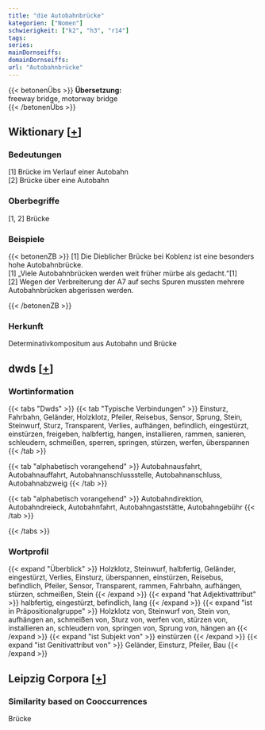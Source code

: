 ```yaml
---
title: "die Autobahnbrücke"
kategorien: ["Nomen"]
schwierigkeit: ["k2", "h3", "r14"]
tags:
series:
mainDornseiffs:
domainDornseiffs:
url: "Autobahnbrücke"
---
```


{{< betonenÜbs >}}
**Übersetzung:**  
freeway bridge, motorway bridge  
{{< /betonenÜbs >}}

## Wiktionary [[+](https://de.wiktionary.org/wiki/Autobahnbrücke)]

### Bedeutungen
[1] Brücke im Verlauf einer Autobahn  
[2] Brücke über eine Autobahn  

### Oberbegriffe
[1, 2] Brücke  

### Beispiele
{{< betonenZB >}}
[1] Die Dieblicher Brücke bei Koblenz ist eine besonders hohe Autobahnbrücke.  
[1] „Viele Autobahnbrücken werden weit früher mürbe als gedacht.“[1]  
[2] Wegen der Verbreiterung der A7 auf sechs Spuren mussten mehrere Autobahnbrücken abgerissen werden.  

{{< /betonenZB >}}
### Herkunft
Determinativkompositum aus Autobahn und Brücke  



## dwds [[+](https://www.dwds.de/wb/Autobahnbrücke)]

### Wortinformation
{{< tabs "Dwds" >}}
{{< tab "Typische Verbindungen" >}}
Einsturz, Fahrbahn, Geländer, Holzklotz, Pfeiler, Reisebus, Sensor, Sprung, Stein, Steinwurf, Sturz, Transparent, Verlies, aufhängen, befindlich, eingestürzt, einstürzen, freigeben, halbfertig, hangen, installieren, rammen, sanieren, schleudern, schmeißen, sperren, springen, stürzen, werfen, überspannen
{{< /tab >}}

{{< tab "alphabetisch vorangehend" >}}
Autobahnausfahrt, Autobahnauffahrt, Autobahnanschlussstelle, Autobahnanschluss, Autobahnabzweig
{{< /tab >}}

{{< tab "alphabetisch vorangehend" >}}
Autobahndirektion, Autobahndreieck, Autobahnfahrt, Autobahngaststätte, Autobahngebühr
{{< /tab >}}

{{< /tabs >}}

### Wortprofil
{{< expand "Überblick" >}} Holzklotz, Steinwurf, halbfertig, Geländer, eingestürzt, Verlies, Einsturz, überspannen, einstürzen, Reisebus, befindlich, Pfeiler, Sensor, Transparent, rammen, Fahrbahn, aufhängen, stürzen, schmeißen, Stein {{< /expand >}}
{{< expand "hat Adjektivattribut" >}} halbfertig, eingestürzt, befindlich, lang {{< /expand >}}
{{< expand "ist in Präpositionalgruppe" >}} Holzklotz von, Steinwurf von, Stein von, aufhängen an, schmeißen von, Sturz von, werfen von, stürzen von, installieren an, schleudern von, springen von, Sprung von, hängen an {{< /expand >}}
{{< expand "ist Subjekt von" >}} einstürzen {{< /expand >}}
{{< expand "ist Genitivattribut von" >}} Geländer, Einsturz, Pfeiler, Bau {{< /expand >}}

## Leipzig Corpora [[+](https://corpora.uni-leipzig.de/en/res?word=Autobahnbrücke&corpusId=deu_newscrawl-public_2018)]


### Similarity based on Cooccurrences
Brücke

